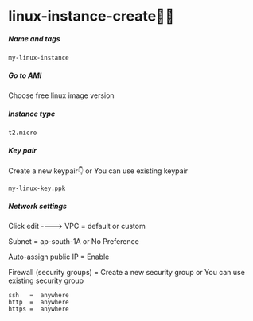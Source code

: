 # linux-instance-create👨‍💻


##### Name and tags

```
my-linux-instance
```

##### Go to AMI

Choose free linux image version


##### Instance type

```
t2.micro
```

##### Key pair

Create a new keypair👇  or You can use existing keypair

```
my-linux-key.ppk
```

##### Network settings

Click edit  ---->   VPC = default or custom

Subnet  = ap-south-1A  or No Preference

Auto-assign public IP  =  Enable

Firewall (security groups)  =  Create a new security group   or You can use existing security group

```
ssh   =  anywhere
http  =  anywhere
https =  anywhere
```
